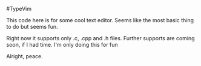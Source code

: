 #TypeVim

This code here is for some cool text editor. Seems like the most basic thing to do but seems fun.

Right now it supports only .c, .cpp and .h files. Further supports are coming soon, if I had time. I'm only doing this for fun 

Alright, peace. 

